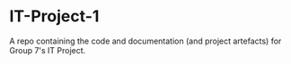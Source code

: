 # IT-Project-1
A repo containing the code and documentation (and project artefacts) for Group 7's IT Project.
